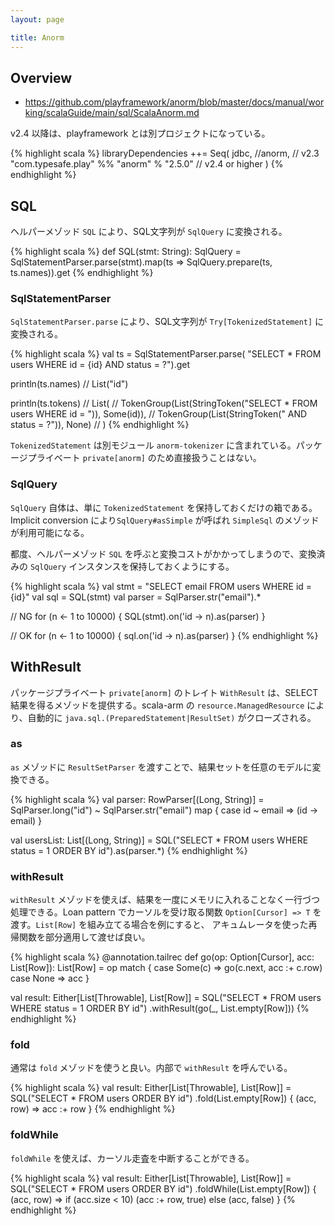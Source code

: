 ```yaml
---
layout: page

title: Anorm
---
```


## Overview

* https://github.com/playframework/anorm/blob/master/docs/manual/working/scalaGuide/main/sql/ScalaAnorm.md

v2.4 以降は、playframework とは別プロジェクトになっている。

{% highlight scala %}
libraryDependencies ++= Seq(
  jdbc,
  //anorm, // v2.3
  "com.typesafe.play" %% "anorm" % "2.5.0" // v2.4 or higher
)
{% endhighlight %}

## SQL

ヘルパーメゾッド `SQL` により、SQL文字列が `SqlQuery` に変換される。

{% highlight scala %}
def SQL(stmt: String): SqlQuery =
  SqlStatementParser.parse(stmt).map(ts => SqlQuery.prepare(ts, ts.names)).get
{% endhighlight %}

### SqlStatementParser

`SqlStatementParser.parse` により、SQL文字列が `Try[TokenizedStatement]` に変換される。

{% highlight scala %}
val ts = SqlStatementParser.parse(
  "SELECT * FROM users WHERE id = {id} AND status = ?").get

println(ts.names)
// List("id")

println(ts.tokens)
// List(
//   TokenGroup(List(StringToken("SELECT * FROM users WHERE id = ")), Some(id)),
//   TokenGroup(List(StringToken(" AND status = ?")), None)
// )
{% endhighlight %}

`TokenizedStatement` は別モジュール `anorm-tokenizer` に含まれている。パッケージプライベート `private[anorm]` のため直接扱うことはない。

### SqlQuery

`SqlQuery` 自体は、単に `TokenizedStatement` を保持しておくだけの箱である。Implicit conversion により`SqlQuery#asSimple` が呼ばれ `SimpleSql` のメゾッドが利用可能になる。

都度、ヘルパーメゾッド `SQL` を呼ぶと変換コストがかかってしまうので、変換済みの `SqlQuery` インスタンスを保持しておくようにする。

{% highlight scala %}
val stmt = "SELECT email FROM users WHERE id = {id}"
val sql = SQL(stmt)
val parser = SqlParser.str("email").*

// NG
for (n <- 1 to 10000) {
  SQL(stmt).on('id -> n).as(parser)
}

// OK
for (n <- 1 to 10000) {
  sql.on('id -> n).as(parser)
}
{% endhighlight %}

## WithResult

パッケージプライベート `private[anorm]` のトレイト `WithResult` は、SELECT 結果を得るメゾッドを提供する。scala-arm の `resource.ManagedResource` により、自動的に `java.sql.(PreparedStatement|ResultSet)` がクローズされる。

### as

`as` メゾッドに `ResultSetParser` を渡すことで、結果セットを任意のモデルに変換できる。

{% highlight scala %}
val parser: RowParser[(Long, String)] =
  SqlParser.long("id") ~ SqlParser.str("email") map {
    case id ~ email => (id -> email)
  }

val usersList: List[(Long, String)] =
  SQL("SELECT * FROM users WHERE status = 1 ORDER BY id").as(parser.*)
{% endhighlight %}

### withResult

`withResult` メゾッドを使えば、結果を一度にメモリに入れることなく一行づつ処理できる。Loan pattern でカーソルを受け取る関数 `Option[Cursor] => T` を渡す。`List[Row]` を組み立てる場合を例にすると、 アキュムレータを使った再帰関数を部分適用して渡せば良い。

{% highlight scala %}
@annotation.tailrec
def go(op: Option[Cursor], acc: List[Row]): List[Row] =
  op match {
    case Some(c) => go(c.next, acc :+ c.row)
    case None => acc
  }

val result: Either[List[Throwable], List[Row]] =
  SQL("SELECT * FROM users WHERE status = 1 ORDER BY id")
    .withResult(go(_, List.empty[Row]))
{% endhighlight %}

### fold

通常は `fold` メゾッドを使うと良い。内部で `withResult` を呼んでいる。

{% highlight scala %}
val result: Either[List[Throwable], List[Row]] =
  SQL("SELECT * FROM users ORDER BY id")
    .fold(List.empty[Row]) { (acc, row) => acc :+ row }
{% endhighlight %}

### foldWhile

`foldWhile` を使えば、カーソル走査を中断することができる。

{% highlight scala %}
val result: Either[List[Throwable], List[Row]] =
  SQL("SELECT * FROM users ORDER BY id")
    .foldWhile(List.empty[Row]) { (acc, row) =>
      if (acc.size < 10) (acc :+ row, true)
      else (acc, false)
    }
{% endhighlight %}

